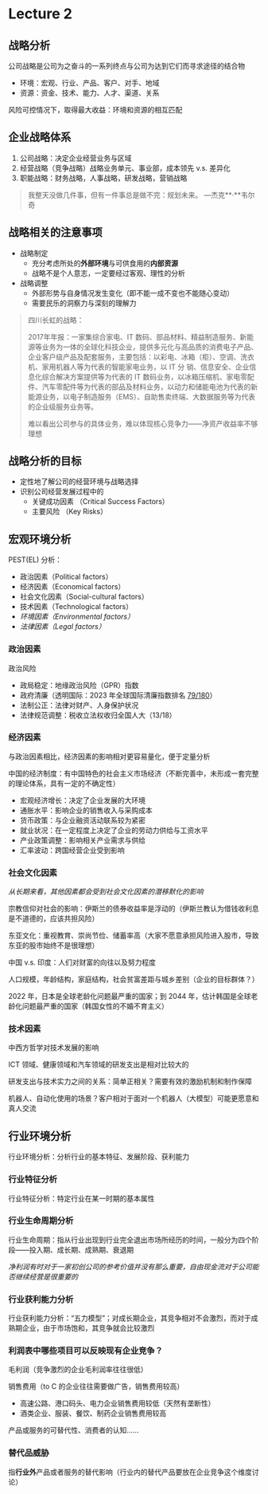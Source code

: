 # Lecture 2

## 战略分析

公司战略是公司为之奋斗的一系列终点与公司为达到它们而寻求途径的结合物

- 环境：宏观、行业、产品、客户、对手、地域
- 资源：资金、技术、能力、人才、渠道、关系

风险可控情况下，取得最大收益：环境和资源的相互匹配

## 企业战略体系

1. 公司战略：决定企业经营业务与区域
2. 经营战略（竞争战略）战略业务单元、事业部，成本领先 v.s. 差异化
3. 职能战略：财务战略，人事战略，研发战略，营销战略

> 我整天没做几件事，但有一件事总是做不完：规划未来。	—杰克**·**韦尔奇

## 战略相关的注意事项

- 战略制定
  - 充分考虑所处的**外部环境**与可供食用的**内部资源**
  - 战略不是个人意志，一定要经过客观、理性的分析
- 战略调整
  - 外部形势与自身情况发生变化（即不能一成不变也不能随心变动）
  - 需要民乐的洞察力与深刻的理解力

> 四川长虹的战略：
>
> 2017年年报：一家集综合家电、IT 数码、部品材料、精益制造服务、新能源等业务为一体的全球化科技企业，提供多元化与高品质的消费电子产品、企业客户级产品及配套服务，主要包括：以彩电、冰箱（柜）、空调、洗衣机、家用机器人等为代表的智能家电业务，以 IT 分
> 销、信息安全、企业信息化综合解决方案提供等为代表的 IT 数码业务，以冰箱压缩机、家电零配件、汽车零配件等为代表的部品及材料业务，以动力和储能电池为代表的新能源业务，以电子制造服务（EMS）、自助售卖终端、大数据服务等为代表的企业级服务业务等。
>
> 难以看出公司参与的具体业务，难以体现核心竞争力——净资产收益率不够理想

## 战略分析的目标

- 定性地了解公司的经营环境与战略选择
- 识别公司经营发展过程中的
  - 关键成功因素 （Critical Success Factors）
  - 主要风险 （Key Risks）

## 宏观环境分析

PEST(EL) 分析：

- 政治因素（Political factors）
- 经济因素（Economical factors）
- 社会文化因素（Social-cultural factors）
- 技术因素（Technological factors）
- *环境因素（Environmental factors）*
- *法律因素（Legal factors）*

### 政治因素

政治风险

- 政局稳定：地缘政治风险（GPR）指数
- 政府清廉（透明国际：2023 年全球国际清廉指数排名 <u>79/180</u>）
- 法制公正：法律对财产、人身保护状况
- 法律规范调整：税收立法权收归全国人大（13/18）

### 经济因素

与政治因素相比，经济因素的影响相对更容易量化，便于定量分析

中国的经济制度：有中国特色的社会主义市场经济（不断完善中，未形成一套完整的理论体系，具有一定的不确定性）

- 宏观经济增长：决定了企业发展的大环境
- 通胀水平：影响企业的销售收入与采购成本
- 货币政策：与企业融资活动联系较为紧密
- 就业状况：在一定程度上决定了企业的劳动力供给与工资水平
- 产业政策调整：影响相关产业需求与供给
- 汇率波动：跨国经营企业受到影响

### 社会文化因素

*从长期来看，其他因素都会受到社会文化因素的潜移默化的影响*

宗教信仰对社会的影响：伊斯兰的债券收益率是浮动的（伊斯兰教认为借钱收利息是不道德的，应该共担风险）

东亚文化：重视教育、崇尚节俭、储蓄率高（大家不愿意承担风险进入股市，导致东亚的股市始终不是很理想）

中国 v.s. 印度：人们对财富的向往以及努力程度

人口规模，年龄结构，家庭结构，社会贫富差距与城乡差别（企业的目标群体？）

2022 年，日本是全球老龄化问题最严重的国家；到 2044 年，估计韩国是全球老龄化问题最严重的国家（韩国女性的不婚不育主义）

### 技术因素

中西方哲学对技术发展的影响

ICT 领域、健康领域和汽车领域的研发支出是相对比较大的

研发支出与技术实力之间的关系：简单正相关？需要有效的激励机制和制作保障

机器人、自动化使用的场景？客户相对于面对一个机器人（大模型）可能更愿意和真人交流

## 行业环境分析

行业环境分析：分析行业的基本特征、发展阶段、获利能力

### 行业特征分析

行业特征分析：特定行业在某一时期的基本属性

### 行业生命周期分析

行业生命周期：指从行业出现到行业完全退出市场所经历的时间，一般分为四个阶段——投入期、成长期、成熟期、衰退期

*净利润有时对于一家初创公司的参考价值并没有那么重要，自由现金流对于公司能否继续经营是很重要的*

### 行业获利能力分析

行业获利能力分析：“五力模型”；对成长期企业，其竞争相对不会激烈，而对于成熟期企业，由于市场饱和，其竞争就会比较激烈

### 利润表中哪些项目可以反映现有企业竞争？

毛利润（竞争激烈的企业毛利润率往往很低）

销售费用（to C 的企业往往需要做广告，销售费用较高）

- 高速公路、港口码头、电力企业销售费用较低（天然有垄断性）
- 酒类企业、服装、餐饮、制药企业销售费用较高

产品或服务的可替代性、消费者的认知……

### 替代品威胁

指**行业外**产品或者服务的替代影响（行业内的替代产品要放在企业竞争这个维度讨论）
